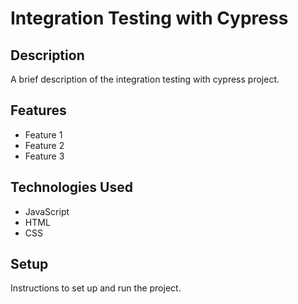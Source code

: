 # Integration Testing with Cypress

## Description

A brief description of the integration testing with cypress project.

## Features

- Feature 1
- Feature 2
- Feature 3

## Technologies Used

- JavaScript
- HTML
- CSS

## Setup

Instructions to set up and run the project.
